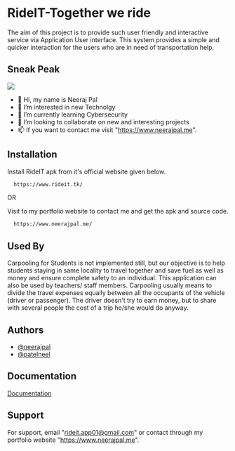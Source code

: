 
# RideIT-Together we ride

The aim of this project is to provide such user friendly and interactive service via Application User interface. This system provides a simple and quicker interaction for the users who are in need of transportation help.


## Sneak Peak

![](https://github.com/neerajap-01/RideIT-Website/blob/master/assets/rideintro.gif)

- 👋 Hi, my name is Neeraj Pal
- 👀 I’m interested in new Technolgy
- 🌱 I’m currently learning Cybersecurity
- 💞️ I’m looking to collaborate on new and interesting projects 
- 📫 If you want to contact me visit "https://www.neerajpal.me".

## Installation

Install RideIT apk from it's official website given below.

```bash
  https://www.rideit.tk/
```
   OR

Visit to my portfolio website to contact me and get the apk and source code.     

```bash
  https://www.neerajpal.me/
```
## Used By

Carpooling for Students is not implemented still, but our objective is to help students staying in same locality to travel together and save fuel as well as money and ensure complete safety to an individual. This application can also be used by teachers/ staff members. Carpooling usually means to divide the travel expenses equally between all the occupants of the vehicle (driver or passenger). The driver doesn't try to earn money, but to share with several people the cost of a trip he/she would do anyway.


## Authors

- [@neerajpal](https://github.com/neerajap-01)
- [@patelneel](https://github.com/Neel-15)


## Documentation

[Documentation](https://linktodocumentation)


## Support

For support, email "rideit.app01@gmail.com" or contact through my portfolio website "https://www.neerajpal.me".


